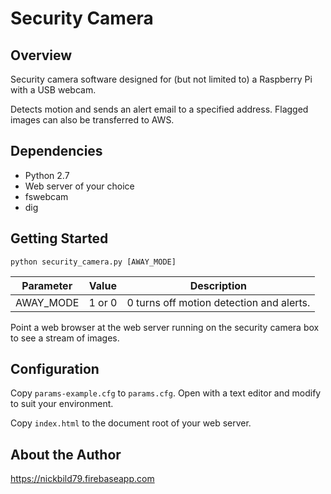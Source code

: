# Security Camera

## Overview

Security camera software designed for (but not limited to) a Raspberry Pi with a USB webcam.

Detects motion and sends an alert email to a specified address.  Flagged images can also be transferred to AWS.

## Dependencies

- Python 2.7
- Web server of your choice
- fswebcam
- dig

## Getting Started

```python security_camera.py [AWAY_MODE]```

Parameter | Value | Description
--- | --- | ---
AWAY_MODE | 1 or 0 | 0 turns off motion detection and alerts.

Point a web browser at the web server running on the security camera box to see a stream of images.

## Configuration

Copy `params-example.cfg` to `params.cfg`.  Open with a text editor and modify to suit your environment.

Copy `index.html` to the document root of your web server. 

## About the Author

https://nickbild79.firebaseapp.com


